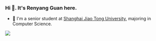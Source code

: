 ### Hi 👋. It's Renyang Guan here. 

- 🌱 I'm a senior student at [Shanghai Jiao Tong University](https://www.sjtu.edu.cn/), majoring in Computer Science.

![](https://github-readme-stats.vercel.app/api?username=guanrenyang)



<!--
**guanrenyang/guanrenyang** is a ✨ _special_ ✨ repository because its `README.md` (this file) appears on your GitHub profile.

Here are some ideas to get you started:

- 🔭 I’m currently working on ...
- 🌱 I’m currently learning ...
- 👯 I’m looking to collaborate on ...
- 🤔 I’m looking for help with ...
- 💬 Ask me about ...
- 📫 How to reach me: ...
- 😄 Pronouns: ...
- ⚡ Fun fact: ...
-->
